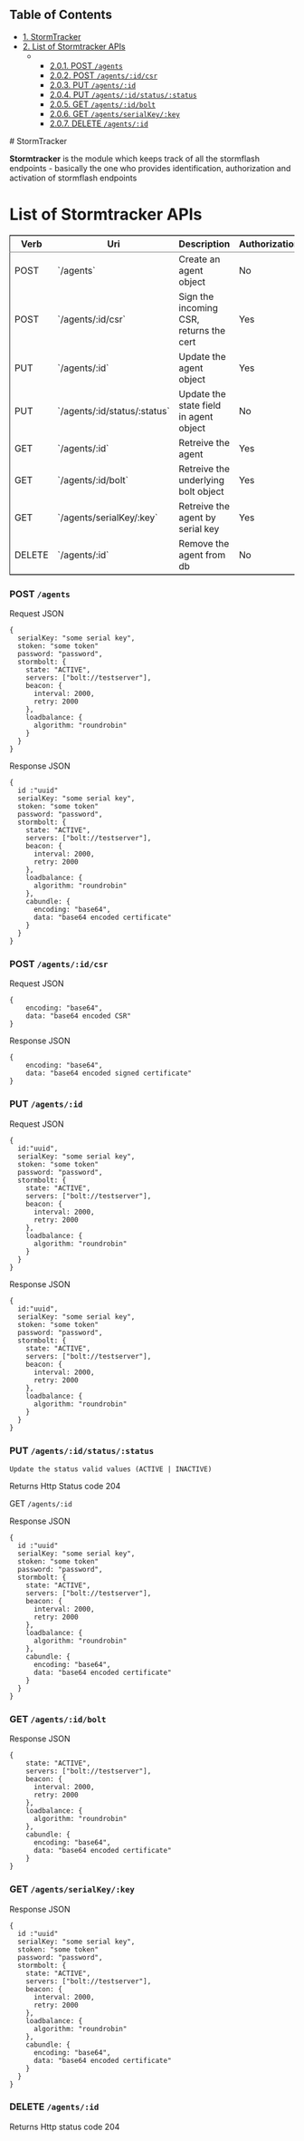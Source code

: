 <div id="table-of-contents">
<h2>Table of Contents</h2>
<div id="text-table-of-contents">
<ul>
<li><a href="#sec-1">1. StormTracker</a></li>
<li><a href="#sec-2">2. List of Stormtracker APIs</a>
<ul>
<li>
<ul>
<li><a href="#sec-2-0-1">2.0.1. POST <code>/agents</code></a></li>
<li><a href="#sec-2-0-2">2.0.2. POST  <code>/agents/:id/csr</code></a></li>
<li><a href="#sec-2-0-3">2.0.3. PUT    <code>/agents/:id</code></a></li>
<li><a href="#sec-2-0-4">2.0.4. PUT    <code>/agents/:id/status/:status</code></a></li>
<li><a href="#sec-2-0-5">2.0.5. GET     <code>/agents/:id/bolt</code></a></li>
<li><a href="#sec-2-0-6">2.0.6. GET     <code>/agents/serialKey/:key</code></a></li>
<li><a href="#sec-2-0-7">2.0.7. DELETE  <code>/agents/:id</code></a></li>
</ul>
</li>
</ul>
</li>
</ul>
</div>
</div>
# StormTracker

**Stormtracker** is the module which keeps track of all the stormflash endpoints - basically the one who provides identification, authorization and activation of stormflash endpoints

# List of Stormtracker APIs

<table border="2" cellspacing="0" cellpadding="6" rules="groups" frame="hsides">


<colgroup>
<col  class="left" />

<col  class="left" />

<col  class="left" />

<col  class="left" />
</colgroup>
<thead>
<tr>
<th scope="col" class="left">Verb</th>
<th scope="col" class="left">Uri</th>
<th scope="col" class="left">Description</th>
<th scope="col" class="left">Authorization</th>
</tr>
</thead>

<tbody>
<tr>
<td class="left">POST</td>
<td class="left">`/agents`</td>
<td class="left">Create an agent object</td>
<td class="left">No</td>
</tr>


<tr>
<td class="left">POST</td>
<td class="left">`/agents/:id/csr`</td>
<td class="left">Sign the incoming CSR, returns the cert</td>
<td class="left">Yes</td>
</tr>


<tr>
<td class="left">PUT</td>
<td class="left">`/agents/:id`</td>
<td class="left">Update the agent object</td>
<td class="left">Yes</td>
</tr>


<tr>
<td class="left">PUT</td>
<td class="left">`/agents/:id/status/:status`</td>
<td class="left">Update the state field in agent object</td>
<td class="left">No</td>
</tr>


<tr>
<td class="left">GET</td>
<td class="left">`/agents/:id`</td>
<td class="left">Retreive the agent</td>
<td class="left">Yes</td>
</tr>


<tr>
<td class="left">GET</td>
<td class="left">`/agents/:id/bolt`</td>
<td class="left">Retreive the underlying bolt object</td>
<td class="left">Yes</td>
</tr>


<tr>
<td class="left">GET</td>
<td class="left">`/agents/serialKey/:key`</td>
<td class="left">Retreive the agent by serial key</td>
<td class="left">Yes</td>
</tr>


<tr>
<td class="left">DELETE</td>
<td class="left">`/agents/:id`</td>
<td class="left">Remove the agent from db</td>
<td class="left">No</td>
</tr>
</tbody>
</table>



### POST `/agents`

Request JSON

	{
	  serialKey: "some serial key",
	  stoken: "some token"
	  password: "password",
	  stormbolt: {
		state: "ACTIVE",
		servers: ["bolt://testserver"],
		beacon: {
		  interval: 2000,
		  retry: 2000
		},
		loadbalance: {
		  algorithm: "roundrobin"
		}
	  }
	}

Response JSON

	{
	  id :"uuid"
	  serialKey: "some serial key",
	  stoken: "some token"
	  password: "password",
	  stormbolt: {
		state: "ACTIVE",
		servers: ["bolt://testserver"],
		beacon: {
		  interval: 2000,
		  retry: 2000
		},
		loadbalance: {
		  algorithm: "roundrobin"
		},
		cabundle: {
		  encoding: "base64",
		  data: "base64 encoded certificate"
		}
	  }
	}

### POST  `/agents/:id/csr`

Request JSON

	{
		encoding: "base64",
		data: "base64 encoded CSR"
	}

Response JSON

	{
		encoding: "base64",
		data: "base64 encoded signed certificate"
	}

### PUT    `/agents/:id`

Request JSON

	{
	  id:"uuid",
	  serialKey: "some serial key",
	  stoken: "some token"
	  password: "password",
	  stormbolt: {
		state: "ACTIVE",
		servers: ["bolt://testserver"],
		beacon: {
		  interval: 2000,
		  retry: 2000
		},
		loadbalance: {
		  algorithm: "roundrobin"
		}
	  }
	}

Response JSON

	{
	  id:"uuid",
	  serialKey: "some serial key",
	  stoken: "some token"
	  password: "password",
	  stormbolt: {
		state: "ACTIVE",
		servers: ["bolt://testserver"],
		beacon: {
		  interval: 2000,
		  retry: 2000
		},
		loadbalance: {
		  algorithm: "roundrobin"
		}
	  }
	}

### PUT    `/agents/:id/status/:status`

	Update the status valid values (ACTIVE | INACTIVE)
Returns Http Status code 204

GET     `/agents/:id`

Response JSON

	{
	  id :"uuid"
	  serialKey: "some serial key",
	  stoken: "some token"
	  password: "password",
	  stormbolt: {
		state: "ACTIVE",
		servers: ["bolt://testserver"],
		beacon: {
		  interval: 2000,
		  retry: 2000
		},
		loadbalance: {
		  algorithm: "roundrobin"
		},
		cabundle: {
		  encoding: "base64",
		  data: "base64 encoded certificate"
		}
	  }
	}

### GET     `/agents/:id/bolt`

Response JSON

	{
		state: "ACTIVE",
		servers: ["bolt://testserver"],
		beacon: {
		  interval: 2000,
		  retry: 2000
		},
		loadbalance: {
		  algorithm: "roundrobin"
		},
		cabundle: {
		  encoding: "base64",
		  data: "base64 encoded certificate"
		}
	}

### GET     `/agents/serialKey/:key`

Response JSON

	{
	  id :"uuid"
	  serialKey: "some serial key",
	  stoken: "some token"
	  password: "password",
	  stormbolt: {
		state: "ACTIVE",
		servers: ["bolt://testserver"],
		beacon: {
		  interval: 2000,
		  retry: 2000
		},
		loadbalance: {
		  algorithm: "roundrobin"
		},
		cabundle: {
		  encoding: "base64",
		  data: "base64 encoded certificate"
		}
	  }
	}

### DELETE  `/agents/:id`

Returns Http status code 204

